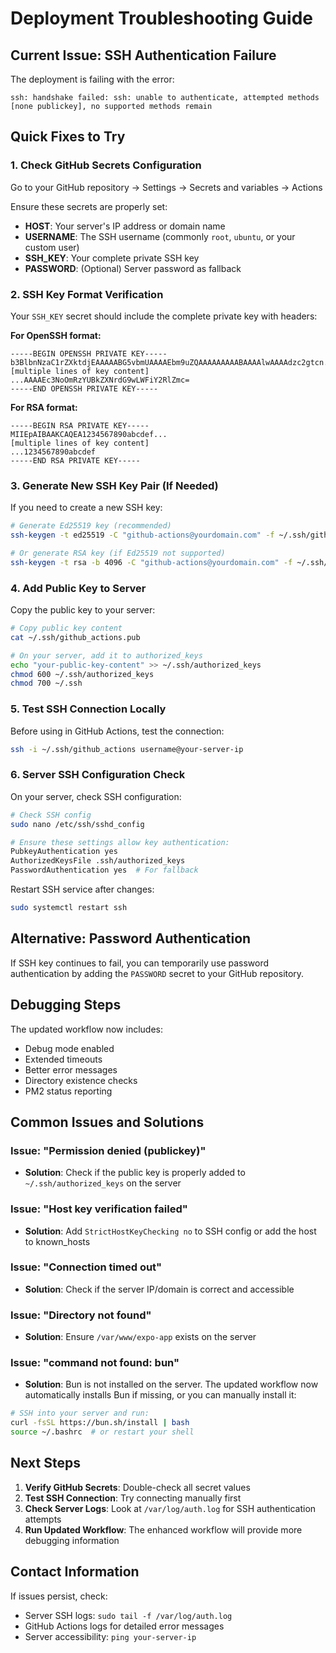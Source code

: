 # Deployment Troubleshooting Guide

## Current Issue: SSH Authentication Failure

The deployment is failing with the error:

```
ssh: handshake failed: ssh: unable to authenticate, attempted methods [none publickey], no supported methods remain
```

## Quick Fixes to Try

### 1. Check GitHub Secrets Configuration

Go to your GitHub repository → Settings → Secrets and variables → Actions

Ensure these secrets are properly set:

- **HOST**: Your server's IP address or domain name
- **USERNAME**: The SSH username (commonly `root`, `ubuntu`, or your custom user)
- **SSH_KEY**: Your complete private SSH key
- **PASSWORD**: (Optional) Server password as fallback

### 2. SSH Key Format Verification

Your `SSH_KEY` secret should include the complete private key with headers:

**For OpenSSH format:**

```
-----BEGIN OPENSSH PRIVATE KEY-----
b3BlbnNzaC1rZXktdjEAAAAABG5vbmUAAAAEbm9uZQAAAAAAAAABAAAAlwAAAAdzc2gtcn...
[multiple lines of key content]
...AAAAEc3NoOmRzYUBkZXNrdG9wLWFiY2RlZmc=
-----END OPENSSH PRIVATE KEY-----
```

**For RSA format:**

```
-----BEGIN RSA PRIVATE KEY-----
MIIEpAIBAAKCAQEA1234567890abcdef...
[multiple lines of key content]
...1234567890abcdef
-----END RSA PRIVATE KEY-----
```

### 3. Generate New SSH Key Pair (If Needed)

If you need to create a new SSH key:

```bash
# Generate Ed25519 key (recommended)
ssh-keygen -t ed25519 -C "github-actions@yourdomain.com" -f ~/.ssh/github_actions

# Or generate RSA key (if Ed25519 not supported)
ssh-keygen -t rsa -b 4096 -C "github-actions@yourdomain.com" -f ~/.ssh/github_actions
```

### 4. Add Public Key to Server

Copy the public key to your server:

```bash
# Copy public key content
cat ~/.ssh/github_actions.pub

# On your server, add it to authorized_keys
echo "your-public-key-content" >> ~/.ssh/authorized_keys
chmod 600 ~/.ssh/authorized_keys
chmod 700 ~/.ssh
```

### 5. Test SSH Connection Locally

Before using in GitHub Actions, test the connection:

```bash
ssh -i ~/.ssh/github_actions username@your-server-ip
```

### 6. Server SSH Configuration Check

On your server, check SSH configuration:

```bash
# Check SSH config
sudo nano /etc/ssh/sshd_config

# Ensure these settings allow key authentication:
PubkeyAuthentication yes
AuthorizedKeysFile .ssh/authorized_keys
PasswordAuthentication yes  # For fallback
```

Restart SSH service after changes:

```bash
sudo systemctl restart ssh
```

## Alternative: Password Authentication

If SSH key continues to fail, you can temporarily use password authentication by adding the `PASSWORD` secret to your GitHub repository.

## Debugging Steps

The updated workflow now includes:

- Debug mode enabled
- Extended timeouts
- Better error messages
- Directory existence checks
- PM2 status reporting

## Common Issues and Solutions

### Issue: "Permission denied (publickey)"

- **Solution**: Check if the public key is properly added to `~/.ssh/authorized_keys` on the server

### Issue: "Host key verification failed"

- **Solution**: Add `StrictHostKeyChecking no` to SSH config or add the host to known_hosts

### Issue: "Connection timed out"

- **Solution**: Check if the server IP/domain is correct and accessible

### Issue: "Directory not found"

- **Solution**: Ensure `/var/www/expo-app` exists on the server

### Issue: "command not found: bun"

- **Solution**: Bun is not installed on the server. The updated workflow now automatically installs Bun if missing, or you can manually install it:

```bash
# SSH into your server and run:
curl -fsSL https://bun.sh/install | bash
source ~/.bashrc  # or restart your shell
```

## Next Steps

1. **Verify GitHub Secrets**: Double-check all secret values
2. **Test SSH Connection**: Try connecting manually first
3. **Check Server Logs**: Look at `/var/log/auth.log` for SSH authentication attempts
4. **Run Updated Workflow**: The enhanced workflow will provide more debugging information

## Contact Information

If issues persist, check:

- Server SSH logs: `sudo tail -f /var/log/auth.log`
- GitHub Actions logs for detailed error messages
- Server accessibility: `ping your-server-ip`
